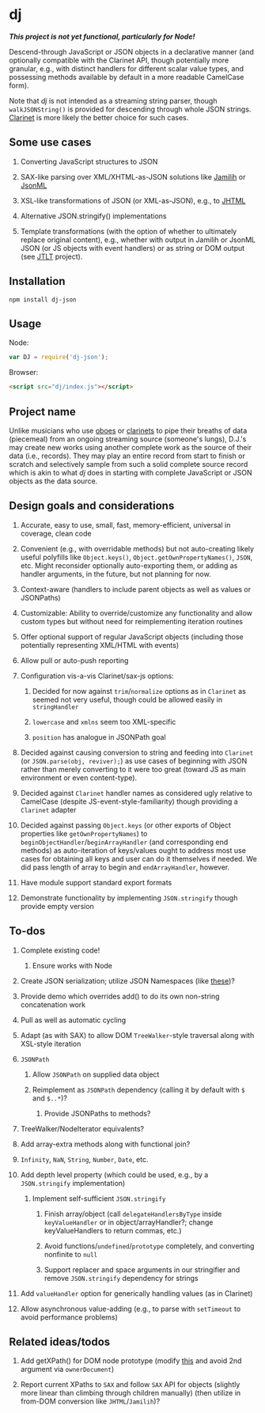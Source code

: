 # dj

***This project is not yet functional, particularly for Node!***

Descend-through JavaScript or JSON objects in a declarative manner
(and optionally compatible with the Clarinet API, though potentially
more granular, e.g., with distinct handlers for different scalar
value types, and possessing methods available by default in a more
readable CamelCase form).

Note that *dj* is not intended as a streaming string parser, though
`walkJSONString()` is provided for descending through whole JSON
strings. [Clarinet](https://github.com/dscape/clarinet) is more
likely the better choice for such cases.

## Some use cases

1.  Converting JavaScript structures to JSON

2.  SAX-like parsing over XML/XHTML-as-JSON solutions like [Jamilih](https://github.com/brettz9/jamilih)
    or [JsonML](http://www.jsonml.org/)

3.  XSL-like transformations of JSON (or XML-as-JSON), e.g., to [JHTML](https://github.com/brettz9/jhtml)

4.  Alternative JSON.stringify() implementations

5.  Template transformations (with the option of whether to ultimately
    replace original content), e.g., whether with output in Jamilih or
    JsonML JSON (or JS objects with event handlers) or as string or DOM
    output (see [JTLT](https://github.com/brettz9/jtlt/) project).

## Installation

```shell
npm install dj-json
```

## Usage

Node:

```js
var DJ = require('dj-json');
```

Browser:

```html
<script src="dj/index.js"></script>
```

## Project name

Unlike musicians who use [oboes](http://oboejs.com/) or [clarinets](https://github.com/dscape/clarinet/)
to pipe their breaths of data (piecemeal) from an ongoing streaming
source (someone's lungs), D.J.'s may create new works using another
complete work as the source of their data (i.e., records). They may
play an entire record from start to finish or scratch and selectively
sample from such a solid complete source record which is akin to what
*dj* does in starting with complete JavaScript or JSON objects as the
data source.

## Design goals and considerations

1.  Accurate, easy to use, small, fast, memory-efficient, universal
    in coverage, clean code

2.  Convenient (e.g., with overridable methods) but not auto-creating
    likely useful polyfills like `Object.keys()`,
    `Object.getOwnPropertyNames()`, `JSON`, etc. Might reconsider optionally
    auto-exporting them, or adding as handler arguments, in the future,
    but not planning for now.

3.  Context-aware (handlers to include parent objects as well as values
    or JSONPaths)

4.  Customizable: Ability to override/customize any functionality and
    allow custom types but without need for reimplementing iteration routines

5.  Offer optional support of regular JavaScript objects (including those
    potentially representing XML/HTML with events)

6.  Allow pull or auto-push reporting

7.  Configuration vis-a-vis Clarinet/sax-js options:

    1.  Decided for now against `trim`/`normalize` options as in `Clarinet` as
        seemed not very useful, though could be allowed easily in
        `stringHandler`

    2.  `lowercase` and `xmlns` seem too XML-specific

    3.  `position` has analogue in JSONPath goal

8.  Decided against causing conversion to string and feeding into `Clarinet`
    (or `JSON.parse(obj, reviver);`) as use cases of beginning with JSON
    rather than merely converting to it were too great (toward JS as
    main environment or even content-type).

9.  Decided against `Clarinet` handler names as considered ugly relative to
    CamelCase (despite JS-event-style-familiarity) though providing a
    `Clarinet` adapter

10. Decided against passing `Object.keys` (or other exports of Object
    properties like `getOwnPropertyNames`) to
    `beginObjectHandler`/`beginArrayHandler` (and corresponding end methods)
    as auto-iteration of keys/values ought to address most use cases for
    obtaining all keys and user can do it themselves if needed. We did pass
    length of array to begin and `endArrayHandler`, however.

11. Have module support standard export formats

12. Demonstrate functionality by implementing `JSON.stringify` though
    provide empty version

## To-dos

1.  Complete existing code!

    1.  Ensure works with Node

2.  Create JSON serialization; utilize JSON Namespaces (like [these](https://tools.ietf.org/html/draft-saintandre-json-namespaces-00))?

3.  Provide demo which overrides add() to do its own non-string
    concatenation work

4.  Pull as well as automatic cycling

5.  Adapt (as with SAX) to allow DOM `TreeWalker`-style traversal
    along with XSL-style iteration

6.  `JSONPath`

    1.  Allow `JSONPath` on supplied data object

    2.  Reimplement as `JSONPath` dependency (calling it by default
        with `$` and `$..*`)?

        1.  Provide JSONPaths to methods?

7.  TreeWalker/NodeIterator equivalents?

8.  Add array-extra methods along with functional join?

9.  `Infinity`, `NaN`, `String`, `Number`, `Date`, etc.

10. Add depth level property (which could be used, e.g., by a
    `JSON.stringify` implementation)

    1.  Implement self-sufficient `JSON.stringify`

        1.  Finish array/object (call `delegateHandlersByType`
            inside `keyValueHandler` or in object/arrayHandler?;
            change keyValueHandlers to return commas, etc.)

        2.  Avoid functions/`undefined`/`prototype` completely,
            and converting nonfinite to `null`

        3.  Support replacer and space arguments in our stringifier
            and remove `JSON.stringify` dependency for strings

11. Add `valueHandler` option for generically handling values (as in Clarinet)

12. Allow asynchronous value-adding (e.g., to parse with `setTimeout` to
    avoid performance problems)

## Related ideas/todos

1.  Add getXPath() for DOM node prototype (modify [this](https://developer.mozilla.org/en-US/docs/Using_XPath#getXPathForElement)
    and avoid 2nd argument via `ownerDocument`)

2.  Report current XPaths to `SAX` and follow `SAX` API for objects (slightly
    more linear than climbing through children manually) (then utilize
    in from-DOM conversion like `JHTML`/`Jamilih`)?
